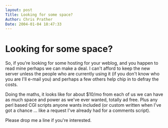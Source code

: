 ```yaml
---
layout: post
Title: Looking for some space?  
Author: Chris Prather
Date: 2004-01-04 18:47:33
---
```


# Looking for some space?
So, if you're looking for some hosting for your weblog, and you happen to read mine perhaps we can make a deal. I can't afford to keep the new server unless the people who are currently using it (if you don't know who you are I'll e-mail you) and perhaps a few others help chip in to defray the costs.

Doing the maths, it looks like for about $10/mo from each of us we can have as much space and power as we've ever wanted, totally ad free. Plus any perl based CGI scripts anyone wants included (or custom written when I've got a chance ... like a request I've already had for a comments script).

Please drop me a line if you're interested.
